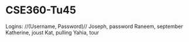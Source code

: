 # CSE360-Tu45

Logins: 
//(Username,  Password)//
Joseph, password
Raneem, september
Katherine, joust
Kat, pulling
Yahia, tour
